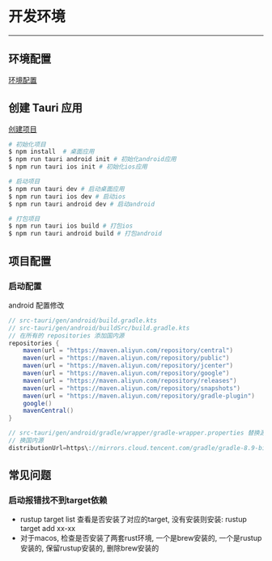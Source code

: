 # 开发环境

---

## 环境配置

[环境配置](https://tauri.app/start/prerequisites/)

## 创建 Tauri 应用

[创建项目](https://tauri.app/zh-cn/start/create-project/)

```bash
# 初始化项目
$ npm install  # 桌面应用
$ npm run tauri android init # 初始化android应用
$ npm run tauri ios init # 初始化ios应用

# 启动项目
$ npm run tauri dev # 启动桌面应用
$ npm run tauri ios dev # 启动ios
$ npm run tauri android dev # 启动android

# 打包项目
$ npm run tauri ios build # 打包ios
$ npm run tauri android build # 打包android
```

## 项目配置

### 启动配置

android 配置修改

```java
// src-tauri/gen/android/build.gradle.kts 
// src-tauri/gen/android/buildSrc/build.gradle.kts
// 在所有的 repositories 添加国内源
repositories {
    maven(url = "https://maven.aliyun.com/repository/central")
    maven(url = "https://maven.aliyun.com/repository/public")
    maven(url = "https://maven.aliyun.com/repository/jcenter")
    maven(url = "https://maven.aliyun.com/repository/google")
    maven(url = "https://maven.aliyun.com/repository/releases")
    maven(url = "https://maven.aliyun.com/repository/snapshots")
    maven(url = "https://maven.aliyun.com/repository/gradle-plugin")
    google()
    mavenCentral()
}

// src-tauri/gen/android/gradle/wrapper/gradle-wrapper.properties 替换源
// 换国内源
distributionUrl=https\://mirrors.cloud.tencent.com/gradle/gradle-8.9-bin.zip
```

## 常见问题

### 启动报错找不到target依赖

- rustup target list 查看是否安装了对应的target, 没有安装则安装: rustup target add xx-xx
- 对于macos, 检查是否安装了两套rust环境, 一个是brew安装的, 一个是rustup安装的, 保留rustup安装的, 删除brew安装的